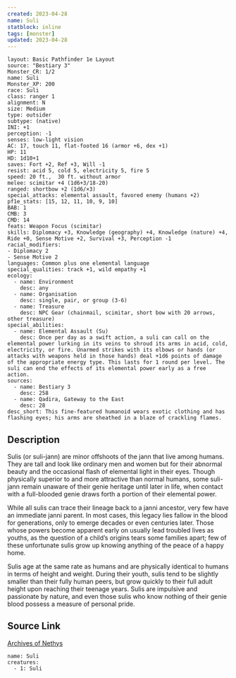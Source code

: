 ```yaml
---
created: 2023-04-28
name: Suli
statblock: inline
tags: [monster]
updated: 2023-04-28
---
```

```statblock
layout: Basic Pathfinder 1e Layout
source: "Bestiary 3"
Monster_CR: 1/2
name: Suli
Monster_XP: 200
race: Suli
class: ranger 1
alignment: N
size: Medium
type: outsider
subtype: (native)
INI: +1
perception: -1
senses: low-light vision
AC: 17, touch 11, flat-footed 16 (armor +6, dex +1)
HP: 11
HD: 1d10+1
saves: Fort +2, Ref +3, Will -1
resist: acid 5, cold 5, electricity 5, fire 5
speed: 20 ft.,  30 ft. without armor
melee: scimitar +4 (1d6+3/18-20)
ranged: shortbow +2 (1d6/×3)
special_attacks: elemental assault, favored enemy (humans +2)
pf1e_stats: [15, 12, 11, 10, 9, 10]
BAB: 1
CMB: 3
CMD: 14
feats: Weapon Focus (scimitar)
skills: Diplomacy +3, Knowledge (geography) +4, Knowledge (nature) +4, Ride +0, Sense Motive +2, Survival +3, Perception -1
racial_modifiers:
- Diplomacy 2
- Sense Motive 2
languages: Common plus one elemental language
special_qualities: track +1, wild empathy +1
ecology:
  - name: Environment
    desc: any
  - name: Organisation
    desc: single, pair, or group (3-6)
  - name: Treasure
    desc: NPC Gear (chainmail, scimitar, short bow with 20 arrows, other treasure)
special_abilities:
  - name: Elemental Assault (Su)
    desc: Once per day as a swift action, a suli can call on the elemental power lurking in its veins to shroud its arms in acid, cold, electricity, or fire. Unarmed strikes with its elbows or hands (or attacks with weapons held in those hands) deal +1d6 points of damage of the appropriate energy type. This lasts for 1 round per level. The suli can end the effects of its elemental power early as a free action.
sources:
  - name: Bestiary 3
    desc: 258
  - name: Qadira, Gateway to the East
    desc: 28
desc_short: This fine-featured humanoid wears exotic clothing and has flashing eyes; his arms are sheathed in a blaze of crackling flames.
```
## Description
Sulis (or suli-jann) are minor offshoots of the jann that live among humans. They are tall and look like ordinary men and women but for their abnormal beauty and the occasional flash of elemental light in their eyes. Though physically superior to and more attractive than normal humans, some suli-jann remain unaware of their genie heritage until later in life, when contact with a full-blooded genie draws forth a portion of their elemental power.

While all sulis can trace their lineage back to a janni ancestor, very few have an immediate janni parent. In most cases, this legacy lies fallow in the blood for generations, only to emerge decades or even centuries later. Those whose powers become apparent early on usually lead troubled lives as youths, as the question of a child’s origins tears some families apart; few of these unfortunate sulis grow up knowing anything of the peace of a happy home.

Sulis age at the same rate as humans and are physically identical to humans in terms of height and weight. During their youth, sulis tend to be slightly smaller than their fully human peers, but grow quickly to their full adult height upon reaching their teenage years. Sulis are impulsive and passionate by nature, and even those sulis who know nothing of their genie blood possess a measure of personal pride.
## Source Link
[Archives of Nethys](https://aonprd.com/MonsterDisplay.aspx?ItemName=Suli)
```encounter-table
name: Suli
creatures:
  - 1: Suli
```
